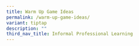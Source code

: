 ```yaml
---
title: Warm Up Game Ideas
permalink: /warm-up-game-ideas/
variant: tiptap
description: ""
third_nav_title: Informal Professional Learning
---
```

<p></p>